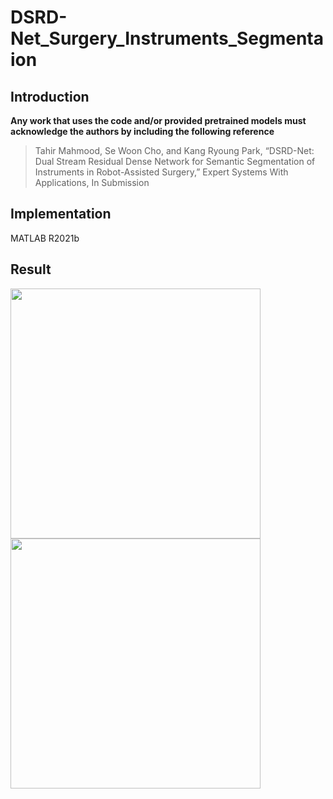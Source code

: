 # DSRD-Net_Surgery_Instruments_Segmentaion
## Introduction

**Any work that uses the code and/or provided pretrained models must acknowledge the authors by including the following reference**
> Tahir Mahmood, Se Woon Cho, and Kang Ryoung Park, “DSRD-Net: Dual Stream Residual Dense Network for Semantic Segmentation of Instruments in Robot-Assisted Surgery,” Expert Systems With Applications, In Submission

## Implementation

MATLAB R2021b

## Result

<img src="https://github.com/tahirjhan/DSRD-Net_Surgery_Instruments_Segmentaion/blob/main/image_1.png" width="400" />
<img src="https://github.com/tahirjhan/DSRD-Net_Surgery_Instruments_Segmentaion/blob/main/image_2.png" width="400" />

